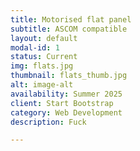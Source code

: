```yaml
---
title: Motorised flat panel
subtitle: ASCOM compatible
layout: default
modal-id: 1
status: Current
img: flats.jpg
thumbnail: flats_thumb.jpg
alt: image-alt
availability: Summer 2025
client: Start Bootstrap
category: Web Development
description: Fuck

---
```

